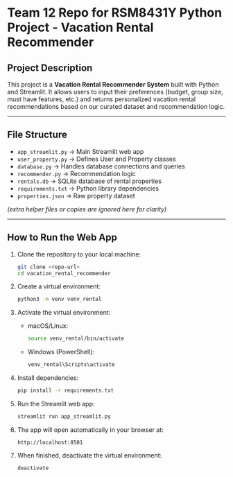 # Team 12 Repo for RSM8431Y Python Project - Vacation Rental Recommender

## Project Description

This project is a **Vacation Rental Recommender System** built with Python and Streamlit.
It allows users to input their preferences (budget, group size, must have features, etc.) and returns personalized vacation rental recommendations based on our curated dataset and recommendation logic.

---

## File Structure

* `app_streamlit.py` → Main Streamlit web app
* `user_property.py` → Defines User and Property classes
* `database.py` → Handles database connections and queries
* `recommender.py` → Recommendation logic
* `rentals.db` → SQLite database of rental properties
* `requirements.txt` → Python library dependencies
* `properties.json` → Raw property dataset

*(extra helper files or copies are ignored here for clarity)*

---

## How to Run the Web App

1. Clone the repository to your local machine:

   ```bash
   git clone <repo-url>
   cd vacation_rental_recommender
   ```

2. Create a virtual environment:

   ```bash
   python3 -m venv venv_rental
   ```

3. Activate the virtual environment:

   * macOS/Linux:

     ```bash
     source venv_rental/bin/activate
     ```
   * Windows (PowerShell):

     ```powershell
     venv_rental\Scripts\activate
     ```

4. Install dependencies:

   ```bash
   pip install -r requirements.txt
   ```

5. Run the Streamlit web app:

   ```bash
   streamlit run app_streamlit.py
   ```

6. The app will open automatically in your browser at:

   ```
   http://localhost:8501
   ```

7. When finished, deactivate the virtual environment:

   ```bash
   deactivate
   ```



